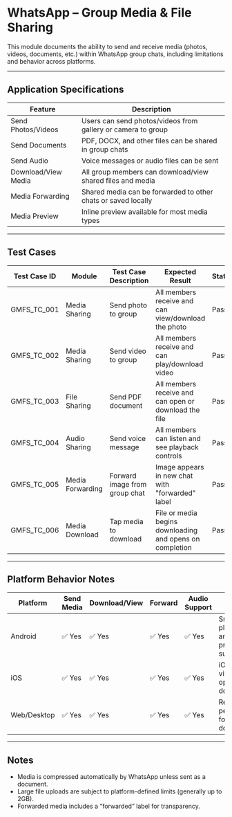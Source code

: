 # WhatsApp – Group Media & File Sharing

This module documents the ability to send and receive media (photos, videos, documents, etc.) within WhatsApp group chats, including limitations and behavior across platforms.

---

## Application Specifications

| Feature                | Description                                                                 |
|------------------------|-----------------------------------------------------------------------------|
| Send Photos/Videos     | Users can send photos/videos from gallery or camera to group                |
| Send Documents         | PDF, DOCX, and other files can be shared in group chats                     |
| Send Audio             | Voice messages or audio files can be sent                                  |
| Download/View Media    | All group members can download/view shared files and media                 |
| Media Forwarding       | Shared media can be forwarded to other chats or saved locally              |
| Media Preview          | Inline preview available for most media types                              |

---

## Test Cases

| Test Case ID     | Module               | Test Case Description                                                   | Expected Result                                                  | Status | Priority | Notes                      |
|------------------|----------------------|-------------------------------------------------------------------------|------------------------------------------------------------------|--------|----------|----------------------------|
| GMFS_TC_001       | Media Sharing         | Send photo to group                                                     | All members receive and can view/download the photo             | Pass   | High     |                            |
| GMFS_TC_002       | Media Sharing         | Send video to group                                                     | All members receive and can play/download video                 | Pass   | High     |                            |
| GMFS_TC_003       | File Sharing          | Send PDF document                                                       | All members receive and can open or download the file           | Pass   | High     |                            |
| GMFS_TC_004       | Audio Sharing         | Send voice message                                                      | All members can listen and see playback controls                | Pass   | High     |                            |
| GMFS_TC_005       | Media Forwarding      | Forward image from group chat                                           | Image appears in new chat with "forwarded" label                | Pass   | Medium   |                            |
| GMFS_TC_006       | Media Download        | Tap media to download                                                   | File or media begins downloading and opens on completion        | Pass   | High     |                            |

---

## Platform Behavior Notes

| Platform       | Send Media | Download/View | Forward | Audio Support | Notes                                  |
|----------------|------------|----------------|---------|---------------|----------------------------------------|
| Android        | ✅ Yes     | ✅ Yes         | ✅ Yes | ✅ Yes        | Smooth playback and preview support    |
| iOS            | ✅ Yes     | ✅ Yes         | ✅ Yes | ✅ Yes        | iOS native viewer opens documents      |
| Web/Desktop    | ✅ Yes     | ✅ Yes         | ✅ Yes | ✅ Yes        | Requires permission for downloads      |

---

## Notes

- Media is compressed automatically by WhatsApp unless sent as a document.
- Large file uploads are subject to platform-defined limits (generally up to 2GB).
- Forwarded media includes a “forwarded” label for transparency.
